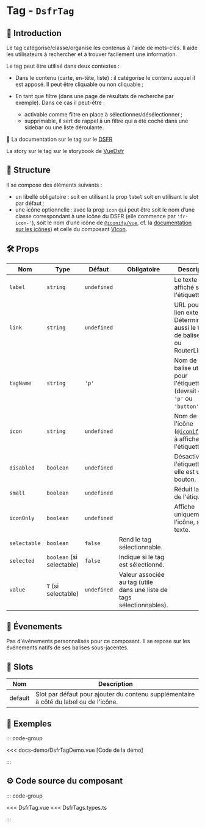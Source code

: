 # Tag - `DsfrTag`

## 🌟 Introduction

Le tag catégorise/classe/organise les contenus à l'aide de mots-clés. Il aide les utilisateurs à rechercher et à trouver facilement une information.

Le tag peut être utilisé dans deux contextes :

- Dans le contenu (carte, en-tête, liste) : il catégorise le contenu auquel il est apposé. Il peut être cliquable ou non cliquable ;

- En tant que filtre (dans une page de résultats de recherche par exemple). Dans ce cas il peut-être :

  - activable comme filtre en place à sélectionner/désélectionner ;
  - supprimable, il sert de rappel à un filtre qui a été coché dans une sidebar ou une liste déroulante.

🏅 La documentation sur le tag sur le [DSFR](https://www.systeme-de-design.gouv.fr/elements-d-interface/composants/tag)

<VIcon name="vi-file-type-storybook" /> La story sur le tag sur le storybook de [VueDsfr](https://storybook.vue-ds.fr/?path=/docs/composants-dsfrtags--docs)

## 📐 Structure

Il se compose des éléments suivants :

- un libellé obligatoire : soit en utilisant la prop `label` soit en utilisant le slot par défaut ;
- une icône optionnelle : avec la prop `icon` qui peut être soit le nom d’une classe correspondant à une icône du DSFR (elle commence par `'fr-icon-'`), soit le nom d’une icône de [`@iconify/vue`](https://iconify.design/docs/icon-components/vue/), cf. la [documentation sur les icônes](/guide/icones)) et celle du composant [VIcon](/composants/VIcon).

## 🛠️ Props

| Nom       | Type      | Défaut    | Obligatoire | Description                                              |
|-----------|-----------|-----------|-------------|----------------------------------------------------------|
| `label`     | `string`  | `undefined` |             | Le texte affiché sur l'étiquette.                        |
| `link`      | `string`  | `undefined` |             | URL pour un lien externe. Détermine aussi le type de balise (a ou RouterLink). |
| `tagName`   | `string`  | `'p'`       |             | Nom de la balise utilisée pour l'étiquette (devrait être `'p'` ou `'button'`).              |
| `icon`      | `string`  | `undefined` |             | Nom de l'icône ([`@iconify/vue`](https://iconify.design/docs/icon-components/vue/)) à afficher sur l'étiquette. |
| `disabled`  | `boolean` | `undefined`     |             | Désactive l'étiquette si elle est un bouton.             |
| `small`     | `boolean` | `undefined`     |             | Réduit la taille de l'étiquette.                         |
| `iconOnly`  | `boolean` | `undefined`     |             | Affiche uniquement l'icône, sans texte.                  |
| `selectable` | `boolean`                  | `false`     | Rend le tag sélectionnable. |
| `selected`  | `boolean` (si selectable) | `false`     | Indique si le tag est sélectionné. |
| `value`     | `T` (si selectable)       | `undefined` | Valeur associée au tag (utile dans une liste de tags sélectionnables). |

## 📡 Évenements

Pas d'événements personnalisés pour ce composant. Il se repose sur les événements natifs de ses balises sous-jacentes.

## 🧩 Slots

| Nom       | Description                                              |
|-----------|----------------------------------------------------------|
| default   | Slot par défaut pour ajouter du contenu supplémentaire à côté du label ou de l'icône. |

## 📝 Exemples

::: code-group

<Story data-title="Démo" min-h="400px">
  <DsfrTagDemo />
</Story>

<<< docs-demo/DsfrTagDemo.vue [Code de la démo]

:::

## ⚙️ Code source du composant

::: code-group

<<< DsfrTag.vue
<<< DsfrTags.types.ts

:::

<script setup lang="ts">
import DsfrTagDemo from './docs-demo/DsfrTagDemo.vue'
</script>
